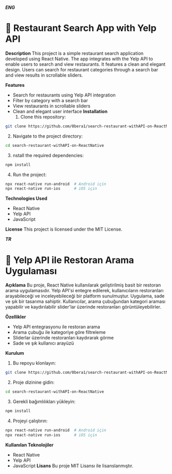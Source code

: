 ***ENG***
# **📱 Restaurant Search App with Yelp API**

**Description**
This project is a simple restaurant search application developed using React Native. The app integrates with the Yelp API to enable users to search and view restaurants. It features a clean and elegant design. Users can search for restaurant categories through a search bar and view results in scrollable sliders.

**Features**
- Search for restaurants using Yelp API integration
- Filter by category with a search bar
- View restaurants in scrollable sliders
- Clean and elegant user interface
**Installation**
  1. Clone this repository:
```bash
git clone https://github.com/0bera1/search-restaurant-withAPI-on-ReactNative.git
```
2. Navigate to the project directory:
```bash
cd search-restaurant-withAPI-on-ReactNative
```
3. nstall the required dependencies:
```bash
npm install
```
4. Run the project:
```bash
npx react-native run-android  # Android için
npx react-native run-ios      # iOS için
```
**Technologies Used**
* React Native
* Yelp API
* JavaScript
  
**License**
This project is licensed under the MIT License.






***TR***
# **📱 Yelp API ile Restoran Arama Uygulaması**

**Açıklama**
Bu proje, React Native kullanılarak geliştirilmiş basit bir restoran arama uygulamasıdır. 
Yelp API'si entegre edilerek, kullanıcıların restoranları arayabileceği ve inceleyebileceği bir platform sunulmuştur. 
Uygulama, sade ve şık bir tasarıma sahiptir. Kullanıcılar, arama çubuğundan kategori araması yapabilir ve kaydırılabilir slider'lar üzerinde restoranları görüntüleyebilirler.

**Özellikler**
* Yelp API entegrasyonu ile restoran arama
* Arama çubuğu ile kategoriye göre filtreleme
* Sliderlar üzerinde restoranları kaydırarak görme
* Sade ve şık kullanıcı arayüzü

**Kurulum**
1. Bu repoyu klonlayın:
```bash
git clone https://github.com/0bera1/search-restaurant-withAPI-on-ReactNative.git
```
2. Proje dizinine gidin:
```bash
cd search-restaurant-withAPI-on-ReactNative
```
3. Gerekli bağımlılıkları yükleyin:
```bash
npm install
```
4. Projeyi çalıştırın:
```bash
npx react-native run-android  # Android için
npx react-native run-ios      # iOS için
```
**Kullanılan Teknolojiler**
 * React Native
 * Yelp API
 * JavaScript
**Lisans**
Bu proje MIT Lisansı ile lisanslanmıştır.
